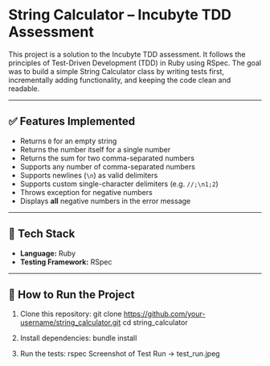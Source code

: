 # String Calculator – Incubyte TDD Assessment

This project is a solution to the Incubyte TDD assessment. It follows the principles of Test-Driven Development (TDD) in Ruby using RSpec. The goal was to build a simple String Calculator class by writing tests first, incrementally adding functionality, and keeping the code clean and readable.

---

## ✅ Features Implemented

- Returns `0` for an empty string
- Returns the number itself for a single number
- Returns the sum for two comma-separated numbers
- Supports any number of comma-separated numbers
- Supports newlines (`\n`) as valid delimiters
- Supports custom single-character delimiters (e.g. `//;\n1;2`)
- Throws exception for negative numbers
- Displays **all** negative numbers in the error message

---

## 🧪 Tech Stack

- **Language:** Ruby
- **Testing Framework:** RSpec

---

## 🚀 How to Run the Project

1. Clone this repository:
  git clone https://github.com/your-username/string_calculator.git
  cd string_calculator

2. Install dependencies:
  bundle install

2. Run the tests:
  rspec
  Screenshot of Test Run -> 
  test_run.jpeg

